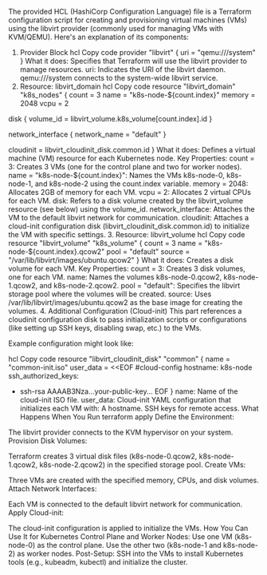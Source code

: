 The provided HCL (HashiCorp Configuration Language) file is a Terraform configuration script for creating and provisioning virtual machines (VMs) using the libvirt provider (commonly used for managing VMs with KVM/QEMU). Here's an explanation of its components:

1. Provider Block
hcl
Copy code
provider "libvirt" {
  uri = "qemu:///system"
}
What it does: Specifies that Terraform will use the libvirt provider to manage resources.
uri: Indicates the URI of the libvirt daemon. qemu:///system connects to the system-wide libvirt service.
2. Resource: libvirt_domain
hcl
Copy code
resource "libvirt_domain" "k8s_nodes" {
  count = 3
  name  = "k8s-node-${count.index}"
  memory = 2048
  vcpu   = 2

  disk {
    volume_id = libvirt_volume.k8s_volume[count.index].id
  }

  network_interface {
    network_name = "default"
  }

  cloudinit = libvirt_cloudinit_disk.common.id
}
What it does: Defines a virtual machine (VM) resource for each Kubernetes node.
Key Properties:
count = 3: Creates 3 VMs (one for the control plane and two for worker nodes).
name = "k8s-node-${count.index}": Names the VMs k8s-node-0, k8s-node-1, and k8s-node-2 using the count.index variable.
memory = 2048: Allocates 2GB of memory for each VM.
vcpu = 2: Allocates 2 virtual CPUs for each VM.
disk:
Refers to a disk volume created by the libvirt_volume resource (see below) using the volume_id.
network_interface:
Attaches the VM to the default libvirt network for communication.
cloudinit:
Attaches a cloud-init configuration disk (libvirt_cloudinit_disk.common.id) to initialize the VM with specific settings.
3. Resource: libvirt_volume
hcl
Copy code
resource "libvirt_volume" "k8s_volume" {
  count = 3
  name  = "k8s-node-${count.index}.qcow2"
  pool  = "default"
  source = "/var/lib/libvirt/images/ubuntu.qcow2"
}
What it does: Creates a disk volume for each VM.
Key Properties:
count = 3: Creates 3 disk volumes, one for each VM.
name: Names the volumes k8s-node-0.qcow2, k8s-node-1.qcow2, and k8s-node-2.qcow2.
pool = "default":
Specifies the libvirt storage pool where the volumes will be created.
source:
Uses /var/lib/libvirt/images/ubuntu.qcow2 as the base image for creating the volumes.
4. Additional Configuration (Cloud-init)
This part references a cloudinit configuration disk to pass initialization scripts or configurations (like setting up SSH keys, disabling swap, etc.) to the VMs.

Example configuration might look like:

hcl
Copy code
resource "libvirt_cloudinit_disk" "common" {
  name = "common-init.iso"
  user_data = <<EOF
#cloud-config
hostname: k8s-node
ssh_authorized_keys:
  - ssh-rsa AAAAB3Nza...your-public-key...
EOF
}
name: Name of the cloud-init ISO file.
user_data: Cloud-init YAML configuration that initializes each VM with:
A hostname.
SSH keys for remote access.
What Happens When You Run terraform apply
Define the Environment:

The libvirt provider connects to the KVM hypervisor on your system.
Provision Disk Volumes:

Terraform creates 3 virtual disk files (k8s-node-0.qcow2, k8s-node-1.qcow2, k8s-node-2.qcow2) in the specified storage pool.
Create VMs:

Three VMs are created with the specified memory, CPUs, and disk volumes.
Attach Network Interfaces:

Each VM is connected to the default libvirt network for communication.
Apply Cloud-init:

The cloud-init configuration is applied to initialize the VMs.
How You Can Use It for Kubernetes
Control Plane and Worker Nodes:
Use one VM (k8s-node-0) as the control plane.
Use the other two (k8s-node-1 and k8s-node-2) as worker nodes.
Post-Setup:
SSH into the VMs to install Kubernetes tools (e.g., kubeadm, kubectl) and initialize the cluster.

